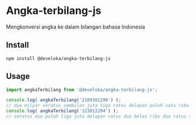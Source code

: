 # Angka-terbilang-js
Mengkonversi angka ke dalam bilangan bahasa Indonesia

## Install

```
npm install @develoka/angka-terbilang-js
```

## Usage

```js
import angkaTerbilang from '@develoka/angka-terbilang-js';

console.log( angkaTerbilang('2109381290') );
// dua milyar seratus sembilan juta tiga ratus delapan puluh satu ribu dua ratus sembilan puluh
console.log( angkaTerbilang('123812294') );
// seratus dua puluh tiga juta delapan ratus dua belas ribu dua ratus sembilan puluh empat
```

